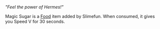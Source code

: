 *"Feel the power of Hermes!"*

Magic Sugar is a [Food](Food.md) item added by Slimefun. When consumed, it gives you Speed V for 30 seconds.
